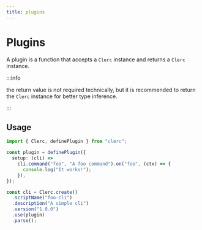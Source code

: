 ```yaml
---
title: plugins
---
```


# Plugins

A plugin is a function that accepts a `Clerc` instance and returns a `Clerc` instance.

:::info

the return value is not required technically, but it is recommended to return the `Clerc` instance for better type inference.

:::

## Usage

```ts
import { Clerc, definePlugin } from "clerc";

const plugin = definePlugin({
  setup: (cli) =>
    cli.command("foo", "A foo command").on("foo", (ctx) => {
      console.log("It works!");
    }),
});

const cli = Clerc.create()
  .scriptName("foo-cli")
  .description("A simple cli")
  .version("1.0.0")
  .use(plugin)
  .parse();
```
